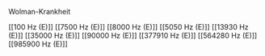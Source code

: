 Wolman-Krankheit

[[100 Hz (E)]]
[[7500 Hz (E)]]
[[8000 Hz (E)]]
[[5050 Hz (E)]]
[[13930 Hz (E)]]
[[35000 Hz (E)]]
[[90000 Hz (E)]]
[[377910 Hz (E)]]
[[564280 Hz (E)]]
[[985900 Hz (E)]]